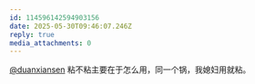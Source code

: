 ```yaml
---
id: 114596142594903156
date: 2025-05-30T09:46:07.246Z
reply: true
media_attachments: 0
---
```


[@duanxiansen](https://duanbo.cc/@duanxiansen) 粘不粘主要在于怎么用，同一个锅，我媳妇用就粘。

